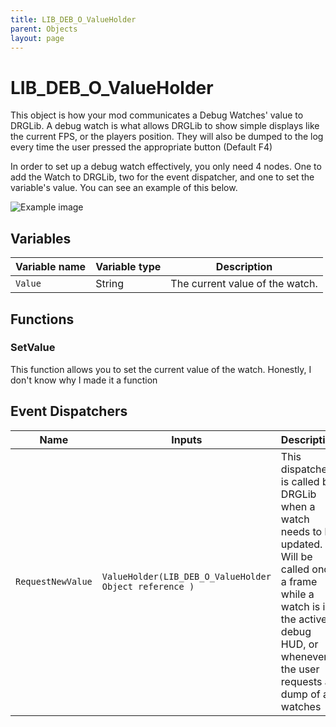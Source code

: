 ```yaml
---
title: LIB_DEB_O_ValueHolder
parent: Objects
layout: page
---
```


# LIB_DEB_O_ValueHolder

This object is how your mod communicates a Debug Watches' value to DRGLib. A debug watch is what allows DRGLib to show simple displays like the current FPS, or the players position. They will also be dumped to the log every time the user pressed the appropriate button (Default F4)

In order to set up a debug watch effectively, you only need 4 nodes. One to add the Watch to DRGLib, two for the event dispatcher, and one to set the variable's value. You can see an example of this below.

![Example image](/DRGLib/Media/FullDocs/FunctionLibs/Watch/AddDebugWatchUsage.png)

## Variables

| Variable name | Variable type | Description |
| --- | --- | --- |
| `Value` | String | The current value of the watch. |

## Functions

### SetValue

This function allows you to set the current value of the watch. Honestly, I don't know why I made it a function

## Event Dispatchers

| Name | Inputs | Description |
| --- | --- | --- |
| `RequestNewValue` | `ValueHolder(LIB_DEB_O_ValueHolder Object reference )` | This dispatcher is called by DRGLib when a watch needs to be updated. Will be called once a frame while a watch is in the active debug HUD, or whenever the user requests a dump of all watches |
